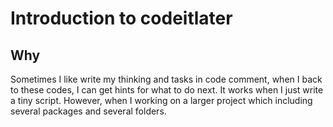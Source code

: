 # Introduction to codeitlater

## Why ##

Sometimes I like write my thinking and tasks in code comment, when I back to these codes, I can get hints for what to do next. It works when I just write a tiny script. However, when I working on a larger project which including several packages and several folders. 


<!--  LocalWords:  codeitlater
 -->
